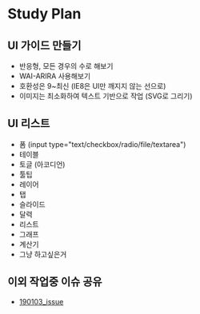 # Study Plan

##  UI 가이드 만들기

- 반응형, 모든 경우의 수로 해보기
- WAI-ARIRA 사용해보기
- 호환성은 9~최신 (IE8은 UI만 깨지지 않는 선으로)
- 이미지는 최소화하여 텍스트 기반으로 작업 (SVG로 그리기)

## UI 리스트
- 폼 (input type="text/checkbox/radio/file/textarea")
- 테이블
- 토글 (아코디언)
- 툴팁
- 레이어
- 탭
- 슬라이드 
- 달력
- 리스트
- 그래프
- 계산기
- 그냥 하고싶은거


## 이외 작업중 이슈 공유
- [190103_issue](https://github.com/SongYunHye/markup_project/blob/master/190103_study/190103_study.md)
